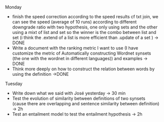 Monday 
- finish the speed correction according to the speed results cf txt join, we can see the speed (average of 10 runs) according to different downgrade ratio with two hypothesis, one only using sets and the other using a mixt of list and set so the winner is the combo between list and set (i think the .extend of a list is more efficient than .update of a set ) -> DONE
- Write a document with the ranking metric I want to use (I have customize the metric of Automatically constructing Wordnet synsets (the one with the wordnet in different languages)) and examples -> DONE
- Think more deeply on how to construct the relation between words by using the definition ->DONE

Tuesday 
- Write down what we said with José yesterday -> 30  min 
- Test the evolution of similarity between definitions of two synsets (cause there are overlapping and sentence similarity between definition) -> 2h
- Test an entailment model  to test the entailment hypothesis  -> 2h 